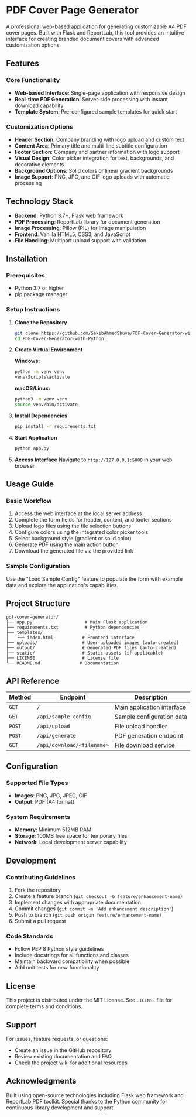 # PDF Cover Page Generator

A professional web-based application for generating customizable A4 PDF cover pages. Built with Flask and ReportLab, this tool provides an intuitive interface for creating branded document covers with advanced customization options.

## Features

### Core Functionality
- **Web-based Interface**: Single-page application with responsive design
- **Real-time PDF Generation**: Server-side processing with instant download capability
- **Template System**: Pre-configured sample templates for quick start

### Customization Options
- **Header Section**: Company branding with logo upload and custom text
- **Content Area**: Primary title and multi-line subtitle configuration  
- **Footer Section**: Company and partner information with logo support
- **Visual Design**: Color picker integration for text, backgrounds, and decorative elements
- **Background Options**: Solid colors or linear gradient backgrounds
- **Image Support**: PNG, JPG, and GIF logo uploads with automatic processing

## Technology Stack

- **Backend**: Python 3.7+, Flask web framework
- **PDF Processing**: ReportLab library for document generation
- **Image Processing**: Pillow (PIL) for image manipulation
- **Frontend**: Vanilla HTML5, CSS3, and JavaScript
- **File Handling**: Multipart upload support with validation

## Installation

### Prerequisites
- Python 3.7 or higher
- pip package manager

### Setup Instructions

1. **Clone the Repository**
   ```bash
   git clone https://github.com/SakibAhmedShuva/PDF-Cover-Generator-with-Python.git
   cd PDF-Cover-Generator-with-Python
   ```

2. **Create Virtual Environment**
   
   **Windows:**
   ```cmd
   python -m venv venv
   venv\Scripts\activate
   ```
   
   **macOS/Linux:**
   ```bash
   python3 -m venv venv
   source venv/bin/activate
   ```

3. **Install Dependencies**
   ```bash
   pip install -r requirements.txt
   ```

4. **Start Application**
   ```bash
   python app.py
   ```

5. **Access Interface**
   Navigate to `http://127.0.0.1:5000` in your web browser

## Usage Guide

### Basic Workflow
1. Access the web interface at the local server address
2. Complete the form fields for header, content, and footer sections
3. Upload logo files using the file selection buttons
4. Configure colors using the integrated color picker tools  
5. Select background style (gradient or solid color)
6. Generate PDF using the main action button
7. Download the generated file via the provided link

### Sample Configuration
Use the "Load Sample Config" feature to populate the form with example data and explore the application's capabilities.

## Project Structure

```
pdf-cover-generator/
├── app.py                    # Main Flask application
├── requirements.txt          # Python dependencies
├── templates/
│   └── index.html           # Frontend interface
├── uploads/                 # User-uploaded images (auto-created)
├── output/                  # Generated PDF files (auto-created)
├── static/                  # Static assets (if applicable)
├── LICENSE                  # License file
└── README.md               # Documentation
```

## API Reference

| Method | Endpoint | Description |
|--------|----------|-------------|
| `GET` | `/` | Main application interface |
| `GET` | `/api/sample-config` | Sample configuration data |
| `POST` | `/api/upload` | File upload handler |
| `POST` | `/api/generate` | PDF generation endpoint |
| `GET` | `/api/download/<filename>` | File download service |

## Configuration

### Supported File Types
- **Images**: PNG, JPG, JPEG, GIF
- **Output**: PDF (A4 format)

### System Requirements
- **Memory**: Minimum 512MB RAM
- **Storage**: 100MB free space for temporary files
- **Network**: Local development server capability

## Development

### Contributing Guidelines
1. Fork the repository
2. Create a feature branch (`git checkout -b feature/enhancement-name`)
3. Implement changes with appropriate documentation
4. Commit changes (`git commit -m 'Add enhancement description'`)
5. Push to branch (`git push origin feature/enhancement-name`)
6. Submit a pull request

### Code Standards
- Follow PEP 8 Python style guidelines
- Include docstrings for all functions and classes
- Maintain backward compatibility when possible
- Add unit tests for new functionality

## License

This project is distributed under the MIT License. See `LICENSE` file for complete terms and conditions.

## Support

For issues, feature requests, or questions:
- Create an issue in the GitHub repository
- Review existing documentation and FAQ
- Check the project wiki for additional resources

## Acknowledgments

Built using open-source technologies including Flask web framework and ReportLab PDF toolkit. Special thanks to the Python community for continuous library development and support.
